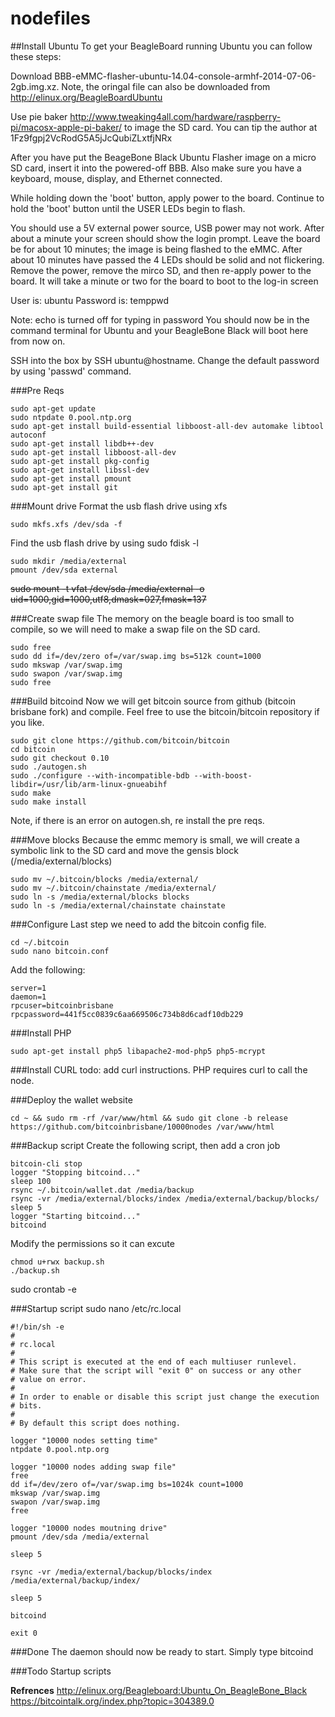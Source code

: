 nodefiles
=========

##Install Ubuntu
To get your BeagleBoard running Ubuntu you can follow these steps:

Download BBB-eMMC-flasher-ubuntu-14.04-console-armhf-2014-07-06-2gb.img.xz.  Note, the oringal file can also be downloaded from http://elinux.org/BeagleBoardUbuntu

Use pie baker http://www.tweaking4all.com/hardware/raspberry-pi/macosx-apple-pi-baker/ to image the SD card.  You can tip the author at 1Fz9fgpj2VcRodG5A5jJcQubiZLxtfjNRx

After you have put the BeageBone Black Ubuntu Flasher image on a micro SD card, insert it into the powered-off BBB.
Also make sure you have a keyboard, mouse, display, and Ethernet connected.

While holding down the 'boot' button, apply power to the board. Continue to hold the 'boot' button until the USER LEDs begin to flash.

You should use a 5V external power source, USB power may not work.
After about a minute your screen should show the login prompt.
Leave the board be for about 10 minutes; the image is being flashed to the eMMC.
After about 10 minutes have passed the 4 LEDs should be solid and not flickering. Remove the power, remove the mirco SD, and then re-apply power to the board.
It will take a minute or two for the board to boot to the log-in screen

User is: ubuntu
Password is: temppwd

Note: echo is turned off for typing in password
You should now be in the command terminal for Ubuntu and your BeagleBone Black will boot here from now on.

SSH into the box by SSH ubuntu@hostname.  Change the default password by using 'passwd' command.

###Pre Reqs
```
sudo apt-get update
sudo ntpdate 0.pool.ntp.org
sudo apt-get install build-essential libboost-all-dev automake libtool autoconf
sudo apt-get install libdb++-dev
sudo apt-get install libboost-all-dev
sudo apt-get install pkg-config
sudo apt-get install libssl-dev
sudo apt-get install pmount
sudo apt-get install git
```

###Mount drive
Format the usb flash drive using xfs
```
sudo mkfs.xfs /dev/sda -f
```

Find the usb flash drive by using sudo fdisk -l
```
sudo mkdir /media/external
pmount /dev/sda external
```

~~sudo mount -t vfat /dev/sda /media/external -o uid=1000,gid=1000,utf8,dmask=027,fmask=137~~

###Create swap file
The memory on the beagle board is too small to compile, so we will need to make a swap file on the SD card.
```
sudo free
sudo dd if=/dev/zero of=/var/swap.img bs=512k count=1000
sudo mkswap /var/swap.img
sudo swapon /var/swap.img
sudo free
```

###Build bitcoind
Now we will get bitcoin source from github (bitcoin brisbane fork) and compile.  Feel free to use the bitcoin/bitcoin repository if you like.
```
sudo git clone https://github.com/bitcoin/bitcoin
cd bitcoin
sudo git checkout 0.10
sudo ./autogen.sh
sudo ./configure --with-incompatible-bdb --with-boost-libdir=/usr/lib/arm-linux-gnueabihf
sudo make 
sudo make install
```

Note, if there is an error on autogen.sh, re install the pre reqs.

###Move blocks
Because the emmc memory is small, we will create a symbolic link to the SD card and move the gensis block (/media/external/blocks)
```
sudo mv ~/.bitcoin/blocks /media/external/
sudo mv ~/.bitcoin/chainstate /media/external/
sudo ln -s /media/external/blocks blocks
sudo ln -s /media/external/chainstate chainstate
```

###Configure
Last step we need to add the bitcoin config file.
```
cd ~/.bitcoin
sudo nano bitcoin.conf
```

Add the following:
```
server=1
daemon=1
rpcuser=bitcoinbrisbane
rpcpassword=441f5cc0839c6aa669506c734b8d6cadf10db229
```

###Install PHP
```
sudo apt-get install php5 libapache2-mod-php5 php5-mcrypt
```

###Install CURL
todo:  add curl instructions. PHP requires curl to call the node.

###Deploy the wallet website
```
cd ~ && sudo rm -rf /var/www/html && sudo git clone -b release https://github.com/bitcoinbrisbane/10000nodes /var/www/html
```

###Backup script
Create the following script, then add a cron job
```
bitcoin-cli stop
logger "Stopping bitcoind..."
sleep 100
rsync ~/.bitcoin/wallet.dat /media/backup
rsync -vr /media/external/blocks/index /media/external/backup/blocks/
sleep 5
logger "Starting bitcoind..."
bitcoind
```

Modify the permissions so it can excute
```
chmod u+rwx backup.sh
./backup.sh
```

sudo crontab -e


###Startup script
sudo nano /etc/rc.local
```
#!/bin/sh -e
#
# rc.local
#
# This script is executed at the end of each multiuser runlevel.
# Make sure that the script will "exit 0" on success or any other
# value on error.
#
# In order to enable or disable this script just change the execution
# bits.
#
# By default this script does nothing.

logger "10000 nodes setting time"
ntpdate 0.pool.ntp.org

logger "10000 nodes adding swap file"
free
dd if=/dev/zero of=/var/swap.img bs=1024k count=1000
mkswap /var/swap.img
swapon /var/swap.img
free

logger "10000 nodes moutning drive"
pmount /dev/sda /media/external

sleep 5

rsync -vr /media/external/backup/blocks/index /media/external/backup/index/

sleep 5

bitcoind

exit 0
```

###Done
The daemon should now be ready to start.  Simply type bitcoind

###Todo
Startup scripts

**Refrences**
http://elinux.org/Beagleboard:Ubuntu_On_BeagleBone_Black
https://bitcointalk.org/index.php?topic=304389.0
